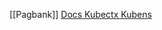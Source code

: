 [[Pagbank]]
[Docs Kubectx Kubens](https://docs.cloud.intranet.pags/v1/kubernetes/gettingstarted/utils/#kubectx-e-kubens)

